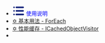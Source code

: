 -  <span style='color:Blue'><img src="wwwroot/images/MB.svg" alt="" style="margin-bottom:-4px" />&nbsp;使用说明</span>
-  [✡ 基本用法 - ForEach](t1.0.0)
-  [✡ 性能缓存 - ICachedObjectVisitor](t2.0.0)
-  



